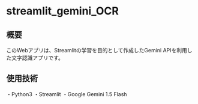 # streamlit_gemini_OCR

## 概要
このWebアプリは、Streamlitの学習を目的として作成したGemini APIを利用した文字認識アプリです。

## 使用技術
・Python3
・Streamlit
・Google Gemini 1.5 Flash
